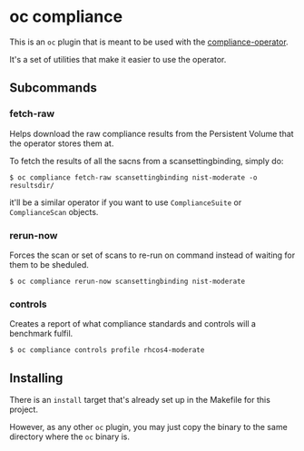 oc compliance
=============

This is an `oc` plugin that is meant to be used with the
[compliance-operator](https://github.com/openshift/compliance-operator).

It's a set of utilities that make it easier to use the operator.

Subcommands
-----------

### fetch-raw

Helps download the raw compliance results from the Persistent Volume that
the operator stores them at.

To fetch the results of all the sacns from a scansettingbinding, simply do:

```
$ oc compliance fetch-raw scansettingbinding nist-moderate -o resultsdir/
```

it'll be a similar operator if you want to use `ComplianceSuite` or
`ComplianceScan` objects.

### rerun-now

Forces the scan or set of scans to re-run on command instead of waiting for
them to be sheduled.

```
$ oc compliance rerun-now scansettingbinding nist-moderate
```

### controls

Creates a report of what compliance standards and controls will a benchmark
fulfil.

```
$ oc compliance controls profile rhcos4-moderate
```

Installing
----------

There is an `install` target that's already set up in the Makefile for this
project.

However, as any other `oc` plugin, you may just copy the binary to the same
directory where the `oc` binary is.
